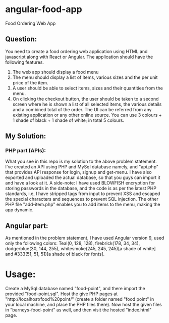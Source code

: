# angular-food-app
Food Ordering Web App

## Question:
You need to create a food ordering web application using HTML and javascript along
with React or Angular.
The application should have the following features.
1. The web app should display a food menu
2. The menu should display a list of items, various sizes and the per unit price of
the item.
3. A user should be able to select items, sizes and their quantities from the
menu.
4. On clicking the checkout button, the user should be taken to a second screen
where he is shown a list of all selected items, the various details and a
combined total of the order.
The UI can be referred from any existing application or any other online source. You
can use 3 colours + 1 shade of black + 1 shade of white; in total 5 colours.

## My Solution:
### PHP part (APIs):
What you see in this repo is my solution to the above problem statement. I've created an API using PHP and MySql database namely, and "api.php" that provides API response for login, signup and get-menu. I have also exported and uploaded the actual database, so that you guys can import it and have a look at it. A side-note: I have used BLOWFISH encryption for storing passwords in the database, and the code is as per the latest PHP standards, i.e, I have stripped tags from input to prevent XSS and escaped the special characters and sequences to prevent SQL injection. The other PHP file "add-item.php" enables you to add items to the menu, making the app dynamic.
## Angular part:
As mentioned in the problem statement, I have used Angular version 9, used only the following colors: Teal(0, 128, 128), firebrick(178, 34, 34), dodgerblue(30, 144, 255), whitesmoke(245, 245, 245)[a shade of white] and #333(51, 51, 51)[a shade of black for fonts].
# Usage:
Create a MySql database named "food-point", and there import the provided "food-point.sql". Host the give PHP pages at "http://localhost/food%20point/" (create a folder named "food point" in your local machine, and place the PHP files there). Now host the given files in "barneys-food-point" as well, and then visit the hosted "index.html" page.

